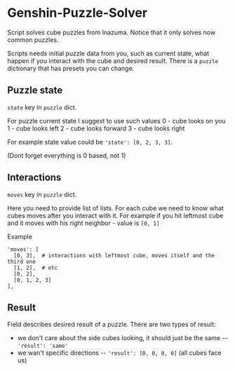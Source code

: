 # Genshin-Puzzle-Solver
Script solves cube puzzles from Inazuma. Notice that it only solves now common puzzles.

Scripts needs initial puzzle data from you, such as current state, what happen if you interact with the cube and desired result.
There is a `puzzle` dictionary that has presets you can change.

## Puzzle state
`state` key in `puzzle` dict.

For puzzle current state I suggest to use such values
0 - cube looks on you
1 - cube looks left
2 - cube looks forward
3 - cube looks right

For example state value could be `'state': [0, 2, 3, 3]`.

(Dont forget everything is 0 based, not 1)

## Interactions
`moves` key in `puzzle` dict.

Here you need to provide list of lists.
For each cube we need to know what cubes moves after you interact with it.
For example if you hit leftmost cube and it moves with his right neighbor - value is `[0, 1]`

Example
```
'moves': [
  [0, 3],  # interactions with leftmost cube, moves itself and the third one
  [1, 2],  # etc
  [0, 2],
  [0, 1, 2, 3]
],
```

## Result
Field describes desired result of a puzzle.
There are two types of result:
- we don't care about the side cubes looking, it should just be the same -- `'result': 'same'`
- we wan't specific directions -- `'result': [0, 0, 0, 0]` (all cubes face us)


